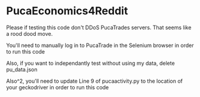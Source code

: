 # PucaEconomics4Reddit

Please if testing this code don't DDoS PucaTrades servers. That seems like a rood dood move. 

You'll need to manually log in to PucaTrade in the Selenium browser in order to run this code

Also, if you want to independantly test without using my data, delete pu_data.json

Also^2, you'll need to update Line 9 of pucaactivity.py to the location of your geckodriver in order to run this code
